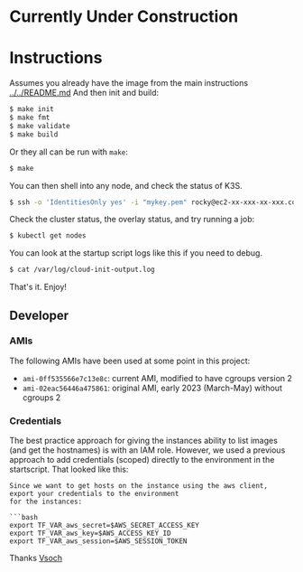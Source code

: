# Currently Under Construction

# Instructions
Assumes you already have the image from the main instructions [../../README.md](README.md) 
And then init and build:

```bash
$ make init
$ make fmt
$ make validate
$ make build
```

Or they all can be run with `make`:

```bash
$ make
```

You can then shell into any node, and check the status of K3S.

```bash
$ ssh -o 'IdentitiesOnly yes' -i "mykey.pem" rocky@ec2-xx-xxx-xx-xxx.compute-1.amazonaws.com
```

Check the cluster status, the overlay status, and try running a job:

```bash
$ kubectl get nodes
```

You can look at the startup script logs like this if you need to debug.
```bash
$ cat /var/log/cloud-init-output.log
```

That's it. Enjoy!

## Developer

### AMIs

The following AMIs have been used at some point in this project:

  - `ami-0ff535566e7c13e8c`: current AMI, modified to have cgroups version 2 
  - `ami-02eac56446a475861`: original AMI, early 2023 (March-May) without cgroups 2

### Credentials

The best practice approach for giving the instances ability to list images (and get the hostnames)
is with an IAM role. However, we used a previous approach to add credentials (scoped) directly to
the environment in the startscript. That looked like this:

```
Since we want to get hosts on the instance using the aws client, export your credentials to the environment
for the instances:

```bash
export TF_VAR_aws_secret=$AWS_SECRET_ACCESS_KEY 
export TF_VAR_aws_key=$AWS_ACCESS_KEY_ID 
export TF_VAR_aws_session=$AWS_SESSION_TOKEN 
```

Thanks [Vsoch](https://github.com/vsoch)
